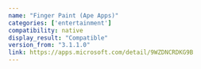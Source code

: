 ```yaml
---
name: "Finger Paint (Ape Apps)"
categories: ['entertainment']
compatibility: native
display_result: "Compatible"
version_from: "3.1.1.0"
link: https://apps.microsoft.com/detail/9WZDNCRDKG9B
---
```

